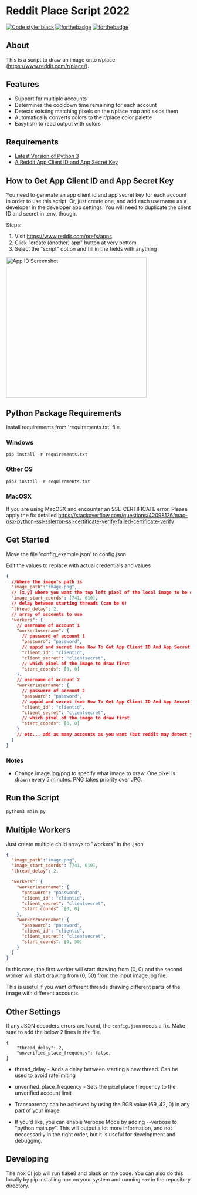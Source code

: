 # Reddit Place Script 2022

[![Code style: black](https://img.shields.io/badge/code%20style-black-000000.svg)](https://github.com/psf/black)
[![forthebadge](https://forthebadge.com/images/badges/made-with-python.svg)](https://forthebadge.com)
[![forthebadge](https://forthebadge.com/images/badges/60-percent-of-the-time-works-every-time.svg)](https://forthebadge.com)

## About

This is a script to draw an image onto r/place (<https://www.reddit.com/r/place/>).

## Features

- Support for multiple accounts
- Determines the cooldown time remaining for each account
- Detects existing matching pixels on the r/place map and skips them
- Automatically converts colors to the r/place color palette
- Easy(ish) to read output with colors

## Requirements

- [Latest Version of Python 3](https://www.python.org/downloads/)
- [A Reddit App Client ID and App Secret Key](https://www.reddit.com/prefs/apps)

## How to Get App Client ID and App Secret Key

You need to generate an app client id and app secret key for each account in order to use this script. Or, just create one, and add each username as a developer in the developer app settings. You will need to duplicate the client ID and secret in .env, though.

Steps:

1. Visit <https://www.reddit.com/prefs/apps>
2. Click "create (another) app" button at very bottom
3. Select the "script" option and fill in the fields with anything

<img width="383" alt="App ID Screenshot" src="https://user-images.githubusercontent.com/19873803/161398668-0705f122-51d3-4785-8bd9-d6700b586634.png">

## Python Package Requirements

Install requirements from 'requirements.txt' file.

### Windows

```shell
pip install -r requirements.txt
```

### Other OS

```shell
pip3 install -r requirements.txt
```

### MacOSX
If you are using MacOSX and encounter an SSL_CERTIFICATE error. Please apply the fix detailed https://stackoverflow.com/questions/42098126/mac-osx-python-ssl-sslerror-ssl-certificate-verify-failed-certificate-verify  


## Get Started

Move the file 'config_example.json' to config.json

Edit the values to replace with actual credentials and values

```json
{
  //Where the image's path is
  "image_path":"image.png",
  // [x,y] where you want the top left pixel of the local image to be drawn on canvas
  "image_start_coords": [741, 610],
  // delay between starting threads (can be 0)
  "thread_delay": 2,
  // array of accounts to use
  "workers": {
    // username of account 1
    "worker1username": {
      // password of account 1
      "password": "password",
      // appid and secret (see How To Get App Client ID And App Secret Key)
      "client_id": "clientid",
      "client_secret": "clientsecret",
      // which pixel of the image to draw first
      "start_coords": [0, 0]
    },
    // username of account 2
    "worker1username": {
      // password of account 2
      "password": "password",
      // appid and secret (see How To Get App Client ID And App Secret Key)
      "client_id": "clientid",
      "client_secret": "clientsecret",
      // which pixel of the image to draw first
      "start_coords": [0, 0]
    }
    // etc... add as many accounts as you want (but reddit may detect you the more you add)
  }
}
```

### Notes

- Change image.jpg/png to specify what image to draw. One pixel is drawn every 5 minutes. PNG takes priority over JPG.

## Run the Script

```python
python3 main.py
```

## Multiple Workers

Just create multiple child arrays to "workers" in the .json

```json
{
  "image_path":"image.png",
  "image_start_coords": [741, 610],
  "thread_delay": 2,

  "workers": {
    "worker1username": {
      "password": "password",
      "client_id": "clientid",
      "client_secret": "clientsecret",
      "start_coords": [0, 0]
    },
    "worker2username": {
      "password": "password",
      "client_id": "clientid",
      "client_secret": "clientsecret",
      "start_coords": [0, 50]
    }
  }
}
```

In this case, the first worker will start drawing from (0, 0) and the second worker will start drawing from (0, 50) from the input image.jpg file.

This is useful if you want different threads drawing different parts of the image with different accounts.

## Other Settings

If any JSON decoders errors are found, the `config.json` needs a fix. Make sure to add the below 2 lines in the file.

```text
{
    "thread_delay": 2,
    "unverified_place_frequency": false,
}
```

- thread_delay - Adds a delay between starting a new thread. Can be used to avoid ratelimiting
- unverified_place_frequency - Sets the pixel place frequency to the unverified account limit

- Transparency can be achieved by using the RGB value (69, 42, 0) in any part of your image
- If you'd like, you can enable Verbose Mode by adding --verbose to "python main.py". This will output a lot more information, and not neccessarily in the right order, but it is useful for development and debugging.

## Developing

The nox CI job will run flake8 and black on the code. You can also do this locally by pip installing nox on your system and running `nox` in the repository directory.
